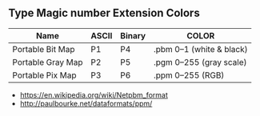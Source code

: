 
## Type	Magic number	Extension	Colors

Name | ASCII | Binary | COLOR
------------- | ----- | -----| -------------
Portable Bit Map |	P1 |	P4 | .pbm	0–1 (white & black) |
Portable Gray Map |	P2 |	P5 |	.pgm	0–255 (gray scale) |
Portable Pix Map |	P3 |	P6 |	.ppm	0–255 (RGB) |


- https://en.wikipedia.org/wiki/Netpbm_format
- http://paulbourke.net/dataformats/ppm/

